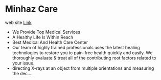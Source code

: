 # Minhaz Care

web site [Link](https://mirnhaz.web.app)

- We Provide Top Medical Services
- A Healthy Life Is Within Reach
- Best Medical And Health Care Center
- Our team of highly trained professionals uses the latest healing technologies to restore you to pain-free health quickly and easily. We thoroughly evaluate & treat all of the contributing root factors related to your issue.
- directing X-rays at an object from multiple orientations and measuring the dec....
